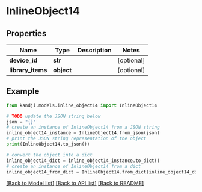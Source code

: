 # InlineObject14


## Properties

Name | Type | Description | Notes
------------ | ------------- | ------------- | -------------
**device_id** | **str** |  | [optional] 
**library_items** | **object** |  | [optional] 

## Example

```python
from kandji.models.inline_object14 import InlineObject14

# TODO update the JSON string below
json = "{}"
# create an instance of InlineObject14 from a JSON string
inline_object14_instance = InlineObject14.from_json(json)
# print the JSON string representation of the object
print(InlineObject14.to_json())

# convert the object into a dict
inline_object14_dict = inline_object14_instance.to_dict()
# create an instance of InlineObject14 from a dict
inline_object14_from_dict = InlineObject14.from_dict(inline_object14_dict)
```
[[Back to Model list]](../README.md#documentation-for-models) [[Back to API list]](../README.md#documentation-for-api-endpoints) [[Back to README]](../README.md)


